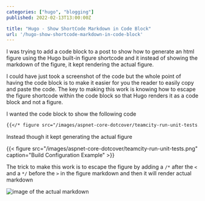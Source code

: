 ```yaml
---
categories: ["hugo", "blogging"]
published: 2022-02-13T13:00:00Z

title: "Hugo - Show ShortCode Markdown in Code Block"
url: '/hugo-show-shortcode-markdown-in-code-block'
---
```


I was trying to add a code block to a post to show how to generate an html figure using the Hugo built-in figure shortcode and it instead of showing the markdown of the figure, it kept rendering the actual figure.

I could have just took a screenshot of the code but the whole point of having the code block is to make it easier for you the reader to easily copy and paste the code.  The key to making this work is knowing how to escape the figure shortcode within the code block so that Hugo renders it as a code block and not a figure.

<!--more-->

I wanted the code block to show the following code

```markdown
{{</* figure src="/images/aspnet-core-dotcover/teamcity-run-unit-tests.png" caption="Build Configuration Example" */>}}
```

Instead though it kept generating the actual figure

{{< figure src="/images/aspnet-core-dotcover/teamcity-run-unit-tests.png" caption="Build Configuration Example" >}}

The trick to make this work is to escape the figure by adding a `/*` after the `<` and a `*/` before the `>` in the figure markdown and then it will render actual markdown

![image of the actual markdown](/images/hugo/shortcode-in-code-block/markdown-to-show-shortcode.png)
